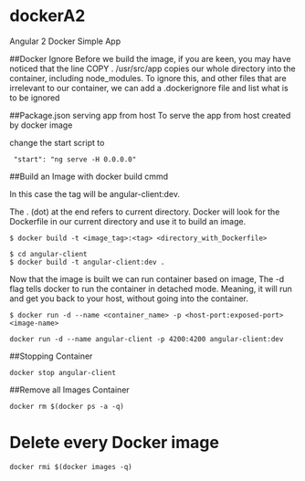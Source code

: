 # dockerA2
Angular 2 Docker Simple App


##Docker Ignore
 Before we build the image, if you are keen, you may have noticed that the line COPY . /usr/src/app copies our whole directory into the container, including node_modules. To ignore this, and other files that are irrelevant to our container, we can add a .dockerignore file and list what is to be ignored


##Package.json serving app from host
 To serve the app from host created by docker image

change the start script to

```
 "start": "ng serve -H 0.0.0.0"
 ```

##Build an Image with docker build cmmd

In this case the tag will be angular-client:dev.

The . (dot) at the end refers to current directory. Docker will look for the Dockerfile in our current directory and use it to build an image.

```
$ docker build -t <image_tag>:<tag> <directory_with_Dockerfile>
```

```
$ cd angular-client
$ docker build -t angular-client:dev .
```

Now that the image is built we can run container based on image, The -d flag tells docker to run the container in detached mode. Meaning, it will run and get you back to your host, without going into the container.

```
$ docker run -d --name <container_name> -p <host-port:exposed-port>  <image-name>
```

```
docker run -d --name angular-client -p 4200:4200 angular-client:dev
```

##Stopping Container

```
docker stop angular-client
```

##Remove all Images Container

```
docker rm $(docker ps -a -q)
```

# Delete every Docker image
```
docker rmi $(docker images -q)
```